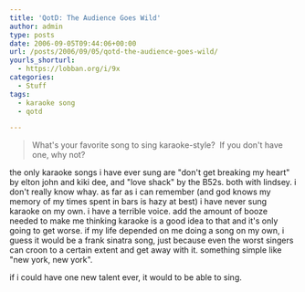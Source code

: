 ```yaml
---
title: 'QotD: The Audience Goes Wild'
author: admin
type: posts
date: 2006-09-05T09:44:06+00:00
url: /posts/2006/09/05/qotd-the-audience-goes-wild/
yourls_shorturl:
  - https://lobban.org/i/9x
categories:
  - Stuff
tags:
  - karaoke song
  - qotd

---
```

> What's your favorite song to sing karaoke-style?&#160; If you don't have one, why not?

the only karaoke songs i have ever sung are "don't get breaking my heart" by elton john and kiki dee, and "love shack" by the B52s. both with lindsey. i don't really know whay. as far as i can remember (and god knows my memory of my times spent in bars is hazy at best) i have never sung karaoke on my own. i have a terrible voice. add the amount of booze needed to make me thinking karaoke is a good idea to that and it's only going to get worse. if my life depended on me doing a song on my own, i guess it would be a frank sinatra song, just because even the worst singers can croon to a certain extent and get away with it. something simple like "new york, new york".

if i could have one new talent ever, it would to be able to sing.